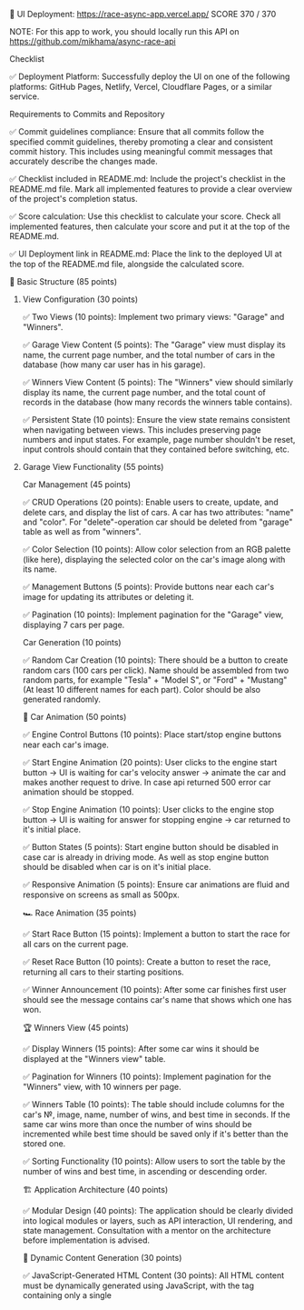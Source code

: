 🚀 UI Deployment: https://race-async-app.vercel.app/ SCORE 370 / 370

NOTE: For this app to work, you should locally run this API on https://github.com/mikhama/async-race-api

Checklist

✅ Deployment Platform: Successfully deploy the UI on one of the following platforms: GitHub Pages, Netlify, Vercel, Cloudflare Pages, or a similar service.

Requirements to Commits and Repository

✅ Commit guidelines compliance: Ensure that all commits follow the specified commit guidelines, thereby promoting a clear and consistent commit history. This includes using meaningful commit messages that accurately describe the changes made.

✅ Checklist included in README.md: Include the project's checklist in the README.md file. Mark all implemented features to provide a clear overview of the project's completion status.

✅ Score calculation: Use this checklist to calculate your score. Check all implemented features, then calculate your score and put it at the top of the README.md.

✅ UI Deployment link in README.md: Place the link to the deployed UI at the top of the README.md file, alongside the calculated score.

🏁 Basic Structure (85 points)

1. View Configuration (30 points)

   ✅ Two Views (10 points): Implement two primary views: "Garage" and "Winners".

   ✅ Garage View Content (5 points): The "Garage" view must display its name, the current page number, and the total number of cars in the database (how many car user has in his garage).

   ✅ Winners View Content (5 points): The "Winners" view should similarly display its name, the current page number, and the total count of records in the database (how many records the winners table contains).

   ✅ Persistent State (10 points): Ensure the view state remains consistent when navigating between views. This includes preserving page numbers and input states. For example, page number shouldn't be reset, input controls should contain that they contained before switching, etc.

2. Garage View Functionality (55 points)

   Car Management (45 points)

   ✅ CRUD Operations (20 points): Enable users to create, update, and delete cars, and display the list of cars. A car has two attributes: "name" and "color". For "delete"-operation car should be deleted from "garage" table as well as from "winners".

   ✅ Color Selection (10 points): Allow color selection from an RGB palette (like here), displaying the selected color on the car's image along with its name.

   ✅ Management Buttons (5 points): Provide buttons near each car's image for updating its attributes or deleting it.

   ✅ Pagination (10 points): Implement pagination for the "Garage" view, displaying 7 cars per page.

   Car Generation (10 points)

   ✅ Random Car Creation (10 points): There should be a button to create random cars (100 cars per click). Name should be assembled from two random parts, for example "Tesla" + "Model S", or "Ford" + "Mustang" (At least 10 different names for each part). Color should be also generated randomly.

   🚗 Car Animation (50 points)

   ✅ Engine Control Buttons (10 points): Place start/stop engine buttons near each car's image.

   ✅ Start Engine Animation (20 points): User clicks to the engine start button -> UI is waiting for car's velocity answer -> animate the car and makes another request to drive. In case api returned 500 error car animation should be stopped.

   ✅ Stop Engine Animation (10 points): User clicks to the engine stop button -> UI is waiting for answer for stopping engine -> car returned to it's initial place.

   ✅ Button States (5 points): Start engine button should be disabled in case car is already in driving mode. As well as stop engine button should be disabled when car is on it's initial place.

   ✅ Responsive Animation (5 points): Ensure car animations are fluid and responsive on screens as small as 500px.

   🏎️ Race Animation (35 points)

   ✅ Start Race Button (15 points): Implement a button to start the race for all cars on the current page.

   ✅ Reset Race Button (10 points): Create a button to reset the race, returning all cars to their starting positions.

   ✅ Winner Announcement (10 points): After some car finishes first user should see the message contains car's name that shows which one has won.

   🏆 Winners View (45 points)

   ✅ Display Winners (15 points): After some car wins it should be displayed at the "Winners view" table.

   ✅ Pagination for Winners (10 points): Implement pagination for the "Winners" view, with 10 winners per page.

   ✅ Winners Table (10 points): The table should include columns for the car's №, image, name, number of wins, and best time in seconds. If the same car wins more than once the number of wins should be incremented while best time should be saved only if it's better than the stored one.

   ✅ Sorting Functionality (10 points): Allow users to sort the table by the number of wins and best time, in ascending or descending order.

   🏗️ Application Architecture (40 points)

   ✅ Modular Design (40 points): The application should be clearly divided into logical modules or layers, such as API interaction, UI rendering, and state management. Consultation with a mentor on the architecture before implementation is advised.

   📜 Dynamic Content Generation (30 points)

   ✅ JavaScript-Generated HTML Content (30 points): All HTML content must be dynamically generated using JavaScript, with the <body> tag containing only a single <script> tag.

   🌐 Single Page Application (25 points)

   ✅ SPA Implementation (25 points): The application must be a Single Page Application (SPA) using either React v18+ or Angular v17+. All content must be generated using TypeScript with strict and noImplicitAny settings enabled in tsconfig.json, ensuring seamless user experience without page reloads during navigation.

   📦 Bundling and Tooling (20 points)

   ✅ Use of Webpack or Similar (20 points): Implement Webpack or another bundling tool to compile the project into a minimal set of files, ideally one HTML file, one JS file, and one CSS file. Ensure that the configuration enforces TypeScript strict type checking.

   Code Quality and Standards (15 points)

   ✅ Eslint with Airbnb Style Guide (15 points): Code must adhere to the Airbnb ESLint configuration to maintain code quality, as outlined in the Airbnb style guide. Specific rules may be adjusted only with mentor approval, and there should be no ESLint errors or warnings.

   📏 Code Organization and Efficiency (15 points)

   ✅ Function Modularization (10 points): Code should be organized into small, clearly named functions with specific purposes. Each function should not exceed 40 lines, reflecting strong typing and avoiding the use of magic numbers or strings.

   ✅ Code Duplication and Magic Numbers (5 points): Minimize code duplication and maintain readability by avoiding the use of magic numbers or strings throughout the codebase.

   🎨 Prettier and ESLint Configuration (10 points)

   ✅ Prettier Setup (5 points): Prettier is correctly set up with two scripts in package.json: format for auto-formatting and ci:format for checking issues.

   ✅ ESLint Configuration (5 points): ESLint is configured with the Airbnb style guide. A lint script in package.json runs ESLint checks. Configuration files should reflect strict TypeScript settings as per tsconfig.json.

   🌟 Overall Code Quality (35 points)

   [ ] (Up to 35 points) Discretionary points awarded by the reviewer based on overall code quality, readability
